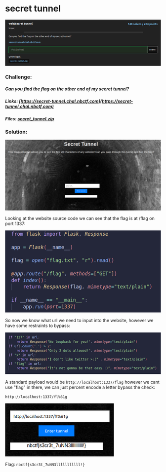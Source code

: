 # secret tunnel
![challenge](challenge.png)
### Challenge:
##### Can you find the flag on the other end of my secret tunnel?

##### Links: [https://secret-tunnel.chal.nbctf.com](https://secret-tunnel.chal.nbctf.com)
##### Files: [secret_tunnel.zip](secret_tunnel.zip)

### Solution:

![challenge2](challenge2.png)

Looking at the website source code we can see that the flag is at /flag on port 1337:

![challenge3](challenge3.png)

So now we know what url we need to input into the website, however we have some restraints to bypass:

![challenge4](challenge4.png)

A standard payload would be ```http://localhost:1337/flag``` however we cant use "flag" in there, we can just percent encode a letter bypass the check:

```
http://localhost:1337/fl%61g
```

![flag](flag.png)

Flag: ```nbctf{s3cr3t_7uNN3lllllllllll!}```